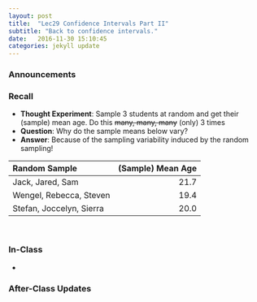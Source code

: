 ```yaml
---
layout: post
title:  "Lec29 Confidence Intervals Part II"
subtitle: "Back to confidence intervals."
date:   2016-11-30 15:10:45
categories: jekyll update
---
```




### Announcements





### Recall

* **Thought Experiment**: Sample 3 students at random and get their (sample) mean age. Do this ~~many, many, many~~ (only) 3 times
* **Question**: Why do the sample means below vary?
* **Answer**: Because of the sampling variability induced by the random sampling!


|Random Sample            | (Sample) Mean Age|
|:------------------------|-----------------:|
|Jack, Jared, Sam         |              21.7|
|Wengel, Rebecca, Steven  |              19.4|
|Stefan, Joccelyn, Sierra |              20.0|

<br>



### In-Class

* 


### After-Class Updates

